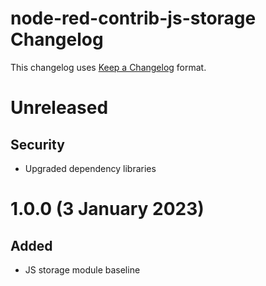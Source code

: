 # node-red-contrib-js-storage Changelog

This changelog uses [Keep a Changelog](https://keepachangelog.com/en/1.0.0/) format.

# Unreleased

## Security

- Upgraded dependency libraries

# 1.0.0 (3 January 2023)

## Added

- JS storage module baseline
